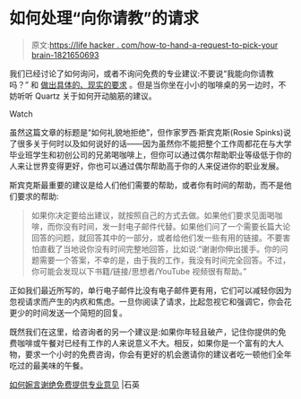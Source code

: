 # 如何处理“向你请教”的请求

> 原文:[https://life hacker . com/how-to-hand-a-request-to-pick-your brain-1821650693](https://lifehacker.com/how-to-handle-a-request-to-pick-your-brain-1821650693)

我们已经讨论了如何询问，或者不询问免费的专业建议:不要说“我能向你请教吗？” 和 [做出具体的、现实的要求](https://lifehacker.com/how-to-ask-for-advice-over-email-1796107956) 。但是当你坐在小小的咖啡桌的另一边时，不妨听听 Quartz 关于如何开动脑筋的建议。

Watch

虽然这篇文章的标题是“如何礼貌地拒绝”，但作家罗西·斯宾克斯(Rosie Spinks)说了很多关于何时以及如何说好的话——因为虽然你不能把整个工作周都花在与大学毕业班学生和初创公司的兄弟喝咖啡上，但你可以通过偶尔帮助职业等级低于你的人来让世界变得更好，你也可以通过偶尔帮助高于你的人来促进你的职业发展。

斯宾克斯最重要的建议是给人们他们需要的帮助，或者你有时间的帮助，而不是他们要求的帮助:

> 如果你决定要给出建议，就按照自己的方式去做。如果他们要求见面喝咖啡，而你没有时间，发一封电子邮件代替。如果他们问了一个需要长篇大论回答的问题，就回答其中的一部分，或者给他们发一些有用的链接。不要害怕直截了当地说你没有时间完整地回答，比如说:“谢谢你伸出援手。你的问题需要一个答案，不幸的是，由于我的工作，我没有时间完全回答。不过，你可能会发现以下书籍/链接/思想者/YouTube 视频很有帮助。”

正如我们最近所写的，单行电子邮件比没有电子邮件更有用，它们可以减轻你因为忽视请求而产生的内疚和焦虑。一旦你阅读了请求，比起忽视它和强调它，你会花更少的时间发送一个简短的回复。

既然我们在这里，给咨询者的另一个建议是:如果你年轻且破产，记住你提供的免费咖啡或午餐对已经有工作的人来说意义不大。相反，如果你是一个富有的大人物，要求一个小时的免费咨询，你会有更好的机会邀请你的建议者吃一顿他们全年吃过的最美味的午餐。

[如何婉言谢绝免费提供专业意见](https://work.qz.com/1166310/how-to-say-no-to-people-who-ask-for-free-advice/) |石英